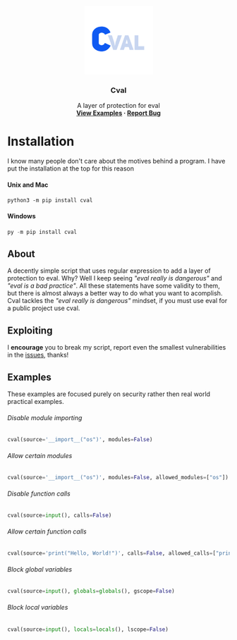 <!-- TOP OF README ANCHOR -->
<a name="top"></a>

<!-- PROJECT LOGO -->
<br />
<div align="center">
  <a href="https://github.com/ZackeryRSmith/cval/blob/main/cval.png">
    <img src="https://github.com/ZackeryRSmith/cval/blob/main/cval.png" alt="Cval logo" width="155" height="155">
  </a>

<h3 align="center">Cval</h3>

  <p align="center">
    A layer of protection for eval
    <br />
    <b>
      <a href="https://github.com/ZackeryRSmith/cval/#examples">View Examples</a>
      ·
      <a href="https://github.com/ZackeryRSmith/cval/issues">Report Bug</a>
    </b>
  </p>
</div>

# Installation
I know many people don't care about the motives behind a program. I have put the installation at the top for this reason

#### Unix and Mac
```shell
python3 -m pip install cval
```

#### Windows
```powershell
py -m pip install cval
```

## About
A decently simple script that uses regular expression to add a layer of protection to eval. Why? Well I keep seeing *"eval really is dangerous"* and *"eval is a bad practice"*. All these statements have some validity to them, but there is almost always a better way to do what you want to acomplish. Cval tackles the *"eval really is dangerous"* mindset, if you must use eval for a public project use cval.

## Exploiting
I **encourage** you to break my script, report even the smallest vulnerabilities in the [issues](https://github.com/ZackeryRSmith/cval/issues), thanks!

## Examples
These examples are focused purely on security rather then real world practical examples.

###### Disable module importing
```python
cval(source='__import__("os")', modules=False)
```

###### Allow certain modules
```python
cval(source='__import__("os")', modules=False, allowed_modules=["os"])
```

###### Disable function calls
```python
cval(source=input(), calls=False)
```

###### Allow certain function calls
```python
cval(source='print("Hello, World!")', calls=False, allowed_calls=["print"])
```

###### Block global variables
```python
cval(source=input(), globals=globals(), gscope=False)
```

###### Block local variables
```python
cval(source=input(), locals=locals(), lscope=False)
```
